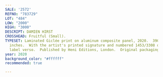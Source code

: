 ```yaml
---
SALE: '2572'
REFNO: "783729"
LOT: "484"
LOW: "2000"
HIGH: "3000"
DESCRIPT: DAMIEN HIRST
CROSSHEAD: Fruitful (Small).
TYPESET: Laminated Giclée print on aluminum composite panel, 2020.  390x390 mm; 15½x15½
  inches.  With the artist's printed signature and numbered 1453/3308 on the justification
  label verso.  Published by Heni Editions, London.  Original packaging.
year: 2020
background_color: "#ffffff"
recommended: true

---
```

